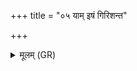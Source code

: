 +++
title = "०५ याम् इषं गिरिशन्त"

+++
<details><summary>मूलम् (GR)</summary>

याम् इषं गिरिशन्त  
हस्ते बिभर्ष्य् अस्तवे ।  
शिवां गिरिश तां कृणु  
मा हिंसीः पुरुषान् मम ॥
</details>